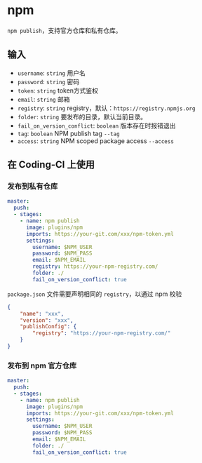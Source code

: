 # npm

`npm publish`，支持官方仓库和私有仓库。

## 输入

- `username`: `string` 用户名
- `password`: `string` 密码
- `token`: `string` token方式鉴权
- `email`: `string` 邮箱
- `registry`: `string` registry，默认：`https://registry.npmjs.org`
- `folder`: `string` 要发布的目录，默认当前目录。
- `fail_on_version_conflict`: `boolean` 版本存在时报错退出
- `tag`: `boolean` NPM publish tag `--tag`
- `access`: `string` NPM scoped package access `--access`

## 在 Coding-CI 上使用

### 发布到私有仓库

```yaml
master:
  push:
  - stages:
    - name: npm publish
      image: plugins/npm
      imports: https://your-git.com/xxx/npm-token.yml
      settings:
        username: $NPM_USER
        password: $NPM_PASS
        email: $NPM_EMAIL
        registry: https://your-npm-registry.com/
        folder: ./
        fail_on_version_conflict: true
```

`package.json` 文件需要声明相同的 `registry`，以通过 npm 校验

```json
{
    "name": "xxx",
    "version": "xxx",
    "publishConfig": {
        "registry": "https://your-npm-registry.com/"
    }
}
```

### 发布到 npm 官方仓库

```yaml
master:
  push:
  - stages:
    - name: npm publish
      image: plugins/npm
      imports: https://your-git.com/xxx/npm-token.yml
      settings:
        username: $NPM_USER
        password: $NPM_PASS
        email: $NPM_EMAIL
        folder: ./
        fail_on_version_conflict: true
```
